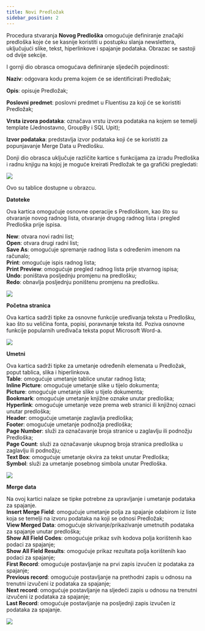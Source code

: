 ```yaml
---
title: Novi Predložak
sidebar_position: 2
---
```


Procedura stvaranja **Novog Predloška** omogućuje definiranje značajki predloška koje će se kasnije koristiti u postupku slanja newslettera, uključujući slike, tekst, hiperlinkove i spajanje podataka. Obrazac se sastoji od dvije sekcije. 

I gornji dio obrasca omogućava definiranje sljedećih pojedinosti:

**Naziv**: odgovara kodu prema kojem će se identificirati Predložak;

**Opis**: opisuje Predložak;

**Poslovni predmet**: poslovni predmet u Fluentisu za koji će se koristiti Predložak;

**Vrsta izvora podataka**: označava vrstu izvora podataka na kojem se temelji template (Jednostavno, GroupBy i SQL Upit);

**Izvor podataka**: predstavlja izvor podataka koji će se koristiti za popunjavanje Merge Data u Predlošku.

Donji dio obrasca uključuje različite kartice s funkcijama za izradu Predloška i radnu knjigu na kojoj je moguće kreirati Predložak te ga grafički pregledati:

![](/img/it-it/applications/crm/budget-marketing-automation/template-file.png)

Ovo su tablice dostupne u obrazcu.

**Datoteke**

Ova kartica omogućuje osnovne operacije s Predloškom, kao što su otvaranje novog
radnog lista, otvaranje drugog radnog lista i pregled Predloška prije ispisa.
 
**New**: otvara novi radni list;  
**Open**: otvara drugi radni list;  
**Save As**: omogućuje spremanje radnog lista s određenim imenom na računalo;  
**Print**: omogućuje ispis radnog lista;  
**Print Preview**: omogućuje pregled radnog lista prije stvarnog ispisa;  
**Undo**: poništava posljednju promjenu na predlošku;  
**Redo**: obnavlja posljednju poništenu promjenu na predlošku.  

![](/img/it-it/applications/crm/budget-marketing-automation/file.png)

**Početna stranica**

Ova kartica sadrži tipke za osnovne funkcije uređivanja teksta u Predlošku, kao što su veličina fonta, popisi, poravnanje teksta itd.
Poziva osnovne funkcije popularnih uređivača teksta poput Microsoft Word-a. 

![](/img/it-it/applications/crm/budget-marketing-automation/home.png)

**Umetni**

Ova kartica sadrži tipke za umetanje određenih elemenata u Predložak, poput tablica, slika i hiperlinkova.   
**Table**: omogućuje umetanje tablice unutar radnog lista;  
**Inline Picture**: omogućuje umetanje slike u tijelo dokumenta;  
**Picture**: omogućuje umetanje slike u tijelo dokumenta;  
**Bookmark**: omogućuje umetanje knjižne oznake unutar predloška;  
**Hyperlink**: omogućuje umetanje veze prema web stranici ili knjižnoj oznaci unutar predloška;  
**Header**: omogućuje umetanje zaglavlja predloška;  
**Footer**: omogućuje umetanje podnožja predloška;  
**Page Number**: služi za označavanje broja stranice u zaglavlju ili podnožju Predloška;  
**Page Count**: služi za označavanje ukupnog broja stranica predloška u zaglavlju ili podnožju;  
**Text Box**: omogućuje umetanje okvira za tekst unutar Predloška;  
**Symbol**: služi za umetanje posebnog simbola unutar Predloška.  

![](/img/it-it/applications/crm/budget-marketing-automation/insert.png)

**Merge data**

Na ovoj kartici nalaze se tipke potrebne za upravljanje i umetanje podataka za spajanje.   
**Insert Merge Field**: omogućuje umetanje polja za spajanje odabirom iz liste koja se temelji na izvoru podataka na koji se odnosi Predložak;  
**View Merged Data**: omogućuje skrivanje/prikazivanje umetnutih podataka za spajanje unutar predloška;  
**Show All Field Codes**: omogućuje prikaz svih kodova polja korištenih kao podaci za spajanje;  
**Show All Field Results**: omogućuje prikaz rezultata polja korištenih kao podaci za spajanje;  
**First Record**: omogućuje postavljanje na prvi zapis izvučen iz podataka za spajanje;  
**Previous record**: omogućuje postavljanje na prethodni zapis u odnosu na trenutni izvučeni iz podataka za spajanje;  
**Next record**: omogućuje postavljanje na sljedeći zapis u odnosu na trenutni izvučeni iz podataka za spajanje;  
**Last Record**: omogućuje postavljanje na posljednji zapis izvučen iz podataka za spajanje.

![](/img/it-it/applications/crm/budget-marketing-automation/merge-data.png)

